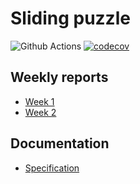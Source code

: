 # Sliding puzzle

![Github Actions](https://github.com/LeoVaris/sliding-puzzle/workflows/CI/badge.svg)
[![codecov](https://codecov.io/gh/LeoVaris/sliding-puzzle/branch/master/graph/badge.svg?token=9J9EA99X02)](https://codecov.io/gh/LeoVaris/sliding-puzzle)

## Weekly reports

- [Week 1](https://github.com/LeoVaris/sliding-puzzle/blob/master/documentation/week-report-1.md)
- [Week 2](https://github.com/LeoVaris/sliding-puzzle/blob/master/documentation/week-report-2.md)

## Documentation

* [Specification](https://github.com/LeoVaris/sliding-puzzle/blob/master/documentation/specification.md)
